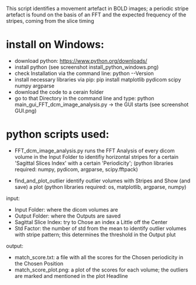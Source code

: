 This script identifies a movement artefact in BOLD images; a periodic stripe artefact is found on the basis of an FFT and the expected frequency of the stripes, coming from the slice timing 




# install on Windows:

- download python: https://www.python.org/downloads/
- install python (see screenshot install_python_windows.png)
- check Installation via the command line: python --Version
- install necessary libraries via pip: pip install matplotlib pydicom scipy numpy argparse
- download the code to a cerain folder
- go to that Directory in the command line and type: python main_gui_FFT_dcm_image_analysis.py
  -> the GUI starts (see screenshot GUI.png)



# python scripts used:

- FFT_dcm_image_analysis.py
  runs the FFT Analysis of every dicom volume in the Input Folder to identifiy horizontal stripes for a certain 'Sagittal Slices Index' with a certain 'Periodicity';
  (python libraries required: numpy, pydicom, argparse, scipy.fftpack)

- find_and_plot_outlier
  identify outlier volumes with Stripes and Show (and save) a plot
  (python libraries required: os, matplotlib, argparse, numpy)



input: 
 - Input Folder: where the dicom volumes are
 - Output Folder: where the Outputs are saved
 - Sagittal Slice Index: try to Chose an index a Little off the Center
 - Std Factor: the number of std from the mean to identify outlier volumes with stripe pattern; this determines the threshold in the Output plut

output: 
 - match_score.txt: a file with all the scores for the Chosen periodicity in the Chosen Position
 - match_score_plot.png: a plot of the scores for each volume; the outliers are marked and mentioned in the plot Headline

